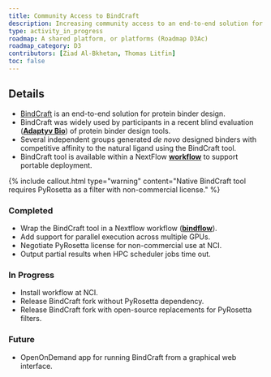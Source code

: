 ```yaml
---
title: Community Access to BindCraft
description: Increasing community access to an end-to-end solution for protein binder design.
type: activity_in_progress
roadmap: A shared platform, or platforms (Roadmap D3Ac)
roadmap_category: D3
contributors: [Ziad Al-Bkhetan, Thomas Litfin]
toc: false
---
```



## Details

- [BindCraft](https://github.com/martinpacesa/BindCraft) is an end-to-end solution for protein binder design.
- BindCraft was widely used by participants in a recent blind evaluation (**[Adaptyv Bio](https://www.adaptyvbio.com/blog/po104)**) of protein binder design tools. 
- Several independent groups generated *de novo* designed binders with competitive affinity to the natural ligand using the BindCraft tool.
- BindCraft tool is available within a NextFlow **[workflow](https://github.com/Australian-Structural-Biology-Computing/bindflow)** to support portable deployment.

{% include callout.html type="warning" content="Native BindCraft tool requires PyRosetta as a filter with non-commercial license." %}


### Completed

- Wrap the BindCraft tool in a Nextflow workflow (**[bindflow](https://github.com/Australian-Structural-Biology-Computing/bindflow)**).
- Add support for parallel execution across multiple GPUs.
- Negotiate PyRosetta license for non-commercial use at NCI.
- Output partial results when HPC scheduler jobs time out.


### In Progress

- Install workflow at NCI.
- Release BindCraft fork without PyRosetta dependency.
- Release BindCraft fork with open-source replacements for PyRosetta filters.


### Future

- OpenOnDemand app for running BindCraft from a graphical web interface.